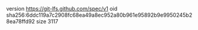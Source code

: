version https://git-lfs.github.com/spec/v1
oid sha256:6ddc119a7c2908fc68ea49a8ec952a80b961e95892b9e9950245b28ea78ffd92
size 3117
